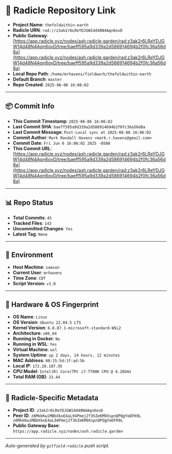 # 🔗 Radicle Repository Link

- **Project Name**: `thefoldwithin-earth`
- **Radicle URN**: `rad://z3ak2r6LReYDJGW14d48N4Aqn6ovD`
- **Public Gateway**: [https://app.radicle.xyz/nodes/ash.radicle.garden/rad:z3ak2r6LReYDJGW14d48N4Aqn6ovD/tree/baeff595a9d339a2d586914694b2f0fc36a56d8a](https://app.radicle.xyz/nodes/ash.radicle.garden/rad:z3ak2r6LReYDJGW14d48N4Aqn6ovD/tree/baeff595a9d339a2d586914694b2f0fc36a56d8a)
- **Local Repo Path**: `/home/mrhavens/fieldwork/thefoldwithin-earth`
- **Default Branch**: `master`
- **Repo Created**: `2025-06-06 16:06:02`

---

## 📦 Commit Info

- **This Commit Timestamp**: `2025-06-06 16:06:02`
- **Last Commit SHA**: `baeff595a9d339a2d586914694b2f0fc36a56d8a`
- **Last Commit Message**: `Post-Local sync at 2025-06-06 16:06:02`
- **Commit Author**: `Mark Randall Havens <mark.r.havens@gmail.com>`
- **Commit Date**: `Fri Jun 6 16:06:02 2025 -0500`
- **This Commit URL**: [https://app.radicle.xyz/nodes/ash.radicle.garden/rad:z3ak2r6LReYDJGW14d48N4Aqn6ovD/tree/baeff595a9d339a2d586914694b2f0fc36a56d8a](https://app.radicle.xyz/nodes/ash.radicle.garden/rad:z3ak2r6LReYDJGW14d48N4Aqn6ovD/tree/baeff595a9d339a2d586914694b2f0fc36a56d8a)

---

## 📊 Repo Status

- **Total Commits**: `45`
- **Tracked Files**: `143`
- **Uncommitted Changes**: `Yes`
- **Latest Tag**: `None`

---

## 🧭 Environment

- **Host Machine**: `samson`
- **Current User**: `mrhavens`
- **Time Zone**: `CDT`
- **Script Version**: `v1.0`

---

## 🧬 Hardware & OS Fingerprint

- **OS Name**: `Linux`
- **OS Version**: `Ubuntu 22.04.5 LTS`
- **Kernel Version**: `6.6.87.1-microsoft-standard-WSL2`
- **Architecture**: `x86_64`
- **Running in Docker**: `No`
- **Running in WSL**: `Yes`
- **Virtual Machine**: `wsl`
- **System Uptime**: `up 2 days, 14 hours, 12 minutes`
- **MAC Address**: `00:15:5d:1f:ad:5b`
- **Local IP**: `172.28.107.95`
- **CPU Model**: `Intel(R) Core(TM) i7-7700K CPU @ 4.20GHz`
- **Total RAM (GB)**: `23.44`

---

## 🌱 Radicle-Specific Metadata

- **Project ID**: `z3ak2r6LReYDJGW14d48N4Aqn6ovD`
- **Peer ID**: `z6MkkKwiMBbXkoE4aL94Pmej2f3hZeKM9XspnQPQgYeDFK9L
z6MkkKwiMBbXkoE4aL94Pmej2f3hZeKM9XspnQPQgYeDFK9L`
- **Public Gateway Base**: `https://app.radicle.xyz/nodes/ash.radicle.garden`

---

_Auto-generated by `gitfield-radicle` push script._
